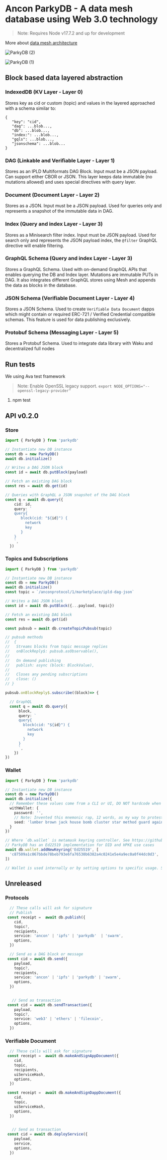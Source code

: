 # Ancon ParkyDB - A data mesh database using Web 3.0 technology 

>Note: Requires Node v17.7.2 and up for development

More about [data mesh architecture](https://www.datamesh-architecture.com/) 

![ParkyDB (2)](https://user-images.githubusercontent.com/1248071/159067543-a3afb7dd-c3e0-45f8-be96-9ff20083f488.png)

![ParkyDB (1)](https://user-images.githubusercontent.com/1248071/159067544-593fa50f-9125-4266-9b08-c58f44bd7d5c.png)

## Block based data layered abstraction

### IndexedDB (KV Layer - Layer 0)

Stores key as cid or custom (topic) and values in the layered approached with a schema similar to:

```
{
   "key": "cid",
   "dag": ...blob...,
   "db": ...blob...,
   "index:": ...blob...,
   "gqls": ...blob...,
   "jsonschema": ...blob...
}
```

### DAG  (Linkable and Verifiable Layer - Layer 1)  

Stores as an IPLD Multiformats DAG Block. Input must be a JSON payload. Can support either CBOR or JSON. This layer keeps data immutable (no mutations allowed) and uses special directives with query layer.

### Document (Document Layer - Layer 2) 

Stores as a JSON. Input must be a JSON payload. Used for queries only and represents a snapshot of the immutable data in DAG.

### Index (Query and index Layer - Layer 3)  

Stores as a Minisearch filter index. Input must be JSON payload. Used for search only and represents the JSON payload index, the `@filter` GraphQL directive will enable filtering.

### GraphQL Schema (Query and index Layer - Layer 3)  

Stores a GraphQL Schema. Used with on-demand GraphQL APIs that enables querying the DB and Index layer. Mutations are immutable PUTs in DAG. It also integrates different GraphQL stores using Mesh and appends the data as blocks in the database.

### JSON Schema (Verifiable Document Layer - Layer 4)

Stores a JSON Schema. Used to create `Verifiable Data Document`  dapps which  might contain or required ERC-721 / Verified Credential compatible schemas. This feature is used for data publishing exclusively.

### Protobuf Schema (Messaging Layer - Layer 5)

Stores a Protobuf Schema. Used to integrate data library with Waku and decentralized full nodes


## Run tests

We using Ava test framework

>Note: Enable OpenSSL legacy support. `export NODE_OPTIONS="--openssl-legacy-provider"`

1. npm test

## API v0.2.0

### Store

```typescript
import { ParkyDB } from 'parkydb'

// Instantiate new DB instance
const db = new ParkyDB()
await db.initialize()

// Writes a DAG JSON block
const id = await db.putBlock(payload)

// Fetch an existing DAG block
const res = await db.get(id)

// Queries with GraphQL a JSON snapshot of the DAG block
const q = await db.query({
    cid: id,
    query: `
    query{
       block(cid: "${id}") {
         network
         key
       }
    }   
    `,
  })
```


### Topics and Subscriptions

```typescript
import { ParkyDB } from 'parkydb'

// Instantiate new DB instance
const db = new ParkyDB()
await db.initialize()
const topic = `/anconprotocol/1/marketplace/ipld-dag-json`

// Writes a DAG JSON block
const id = await db.putBlock({...payload, topic})

// Fetch an existing DAG block
const res = await db.get(id)

const pubsub = await db.createTopicPubsub(topic)

// pubsub methods
//  { 
//   Streams blocks from topic message replies
//   onBlockReply$: pubsub.asObservable(),
//    
//   On demand publishing
//   publish: async (block: BlockValue),
//   
//   Closes any pending subscriptions
//   close: () 
// }

pubsub.onBlockReply$.subscribe((block)=> {

  // GraphQL
  const q = await db.query({
      block,
      query: `
      query{
        block(cid: "${id}") {
          network
          key
        }
      }   
      `,
    })
})  
```


### Wallet

```typescript
import { ParkyDB } from 'parkydb'

// Instantiate new DB instance
const db = new ParkyDB()
await db.initialize({
  // Remember these values come from a CLI or UI, DO NOT hardcode when implementing
  withWallet: {
    password: '',
    // Note: Invented this mnemonic rap, 12 words, as my way to protest #WARINUKRAINE
    seed: 'lumber brown jack house bomb cluster star method guard against war peace',
  }
})

// Where `db.wallet` is metamask keyring controller. See https://github.com/MetaMask/KeyringController
// ParkyDB has an Ed22519 implementation for DID and HPKE use cases
await db.wallet.addNewKeyring('Ed25519', [
  'c87509a1c067bbde78beb793e6fa76530b6382a4c0241e5e4a9ec0a0f44dc0d3',
])

// Wallet is used internally or by setting options to specific usage. See Protocols for how to encrypt and sign.
```


## Unreleased

### Protocols

```typescript
  // These calls will ask for signature
  // Publish
 const receipt =  await db.publish({
    cid,
    topic?,
    recipients,
    service: 'ancon' | 'ipfs' | 'parkydb'  | 'swarm',
    options,
  })

  // Send as a DAG block or message
 const cid = await db.send({
    payload,
    topic?,
    recipients,
    service: 'ancon' | 'ipfs' | 'parkydb' | 'swarm',
    options,
  })
  

   // Send as transaction
 const cid = await db.sendTransaction({
    payload,
    topic?,
    service: 'web3' | 'ethers' | 'filecoin',
    options,
  })
  ```

  
### Verifiable Document

```typescript
  // These calls will ask for signature
 const receipt =  await db.makeAndSignAppDocument({
    cid,
    topic,
    recipients,
    uiServiceHash,
    options,
  })

 const receipt =  await db.makeAndSignDappDocument({
    cid,
    topic,
    uiServiceHash,
    options,
  })
  

   // Send as transaction
 const cid = await db.deployService({
    payload,
    service,
    options,
  })
  ```